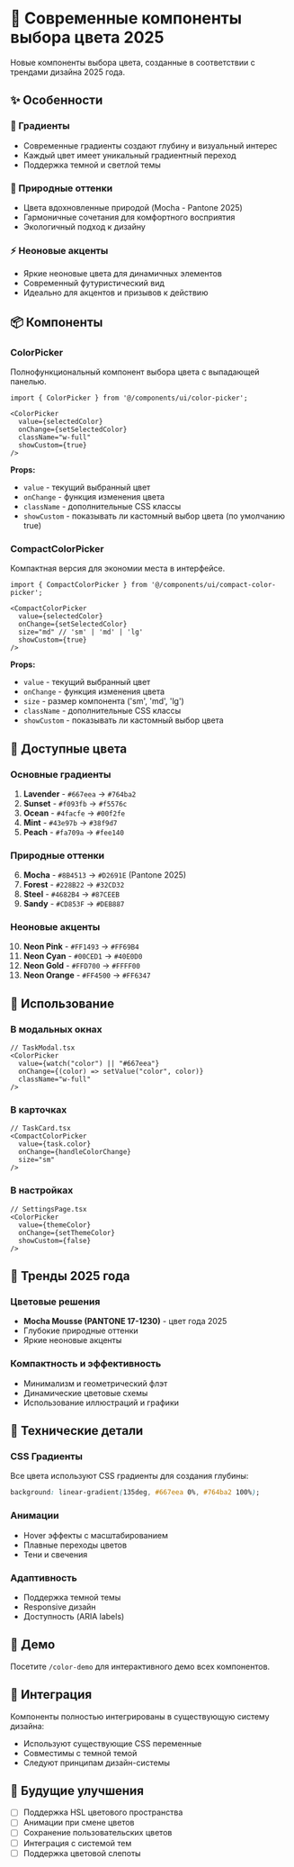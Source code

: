 # 🎨 Современные компоненты выбора цвета 2025

Новые компоненты выбора цвета, созданные в соответствии с трендами дизайна 2025 года.

## ✨ Особенности

### 🎨 Градиенты
- Современные градиенты создают глубину и визуальный интерес
- Каждый цвет имеет уникальный градиентный переход
- Поддержка темной и светлой темы

### 🌿 Природные оттенки
- Цвета вдохновленные природой (Mocha - Pantone 2025)
- Гармоничные сочетания для комфортного восприятия
- Экологичный подход к дизайну

### ⚡ Неоновые акценты
- Яркие неоновые цвета для динамичных элементов
- Современный футуристический вид
- Идеально для акцентов и призывов к действию

## 📦 Компоненты

### ColorPicker
Полнофункциональный компонент выбора цвета с выпадающей панелью.

```tsx
import { ColorPicker } from '@/components/ui/color-picker';

<ColorPicker
  value={selectedColor}
  onChange={setSelectedColor}
  className="w-full"
  showCustom={true}
/>
```

**Props:**
- `value` - текущий выбранный цвет
- `onChange` - функция изменения цвета
- `className` - дополнительные CSS классы
- `showCustom` - показывать ли кастомный выбор цвета (по умолчанию true)

### CompactColorPicker
Компактная версия для экономии места в интерфейсе.

```tsx
import { CompactColorPicker } from '@/components/ui/compact-color-picker';

<CompactColorPicker
  value={selectedColor}
  onChange={setSelectedColor}
  size="md" // 'sm' | 'md' | 'lg'
  showCustom={true}
/>
```

**Props:**
- `value` - текущий выбранный цвет
- `onChange` - функция изменения цвета
- `size` - размер компонента ('sm', 'md', 'lg')
- `className` - дополнительные CSS классы
- `showCustom` - показывать ли кастомный выбор цвета

## 🎨 Доступные цвета

### Основные градиенты
1. **Lavender** - `#667eea` → `#764ba2`
2. **Sunset** - `#f093fb` → `#f5576c`
3. **Ocean** - `#4facfe` → `#00f2fe`
4. **Mint** - `#43e97b` → `#38f9d7`
5. **Peach** - `#fa709a` → `#fee140`

### Природные оттенки
6. **Mocha** - `#8B4513` → `#D2691E` (Pantone 2025)
7. **Forest** - `#228B22` → `#32CD32`
8. **Steel** - `#4682B4` → `#87CEEB`
9. **Sandy** - `#CD853F` → `#DEB887`

### Неоновые акценты
10. **Neon Pink** - `#FF1493` → `#FF69B4`
11. **Neon Cyan** - `#00CED1` → `#40E0D0`
12. **Neon Gold** - `#FFD700` → `#FFFF00`
13. **Neon Orange** - `#FF4500` → `#FF6347`

## 🚀 Использование

### В модальных окнах
```tsx
// TaskModal.tsx
<ColorPicker
  value={watch("color") || "#667eea"}
  onChange={(color) => setValue("color", color)}
  className="w-full"
/>
```

### В карточках
```tsx
// TaskCard.tsx
<CompactColorPicker
  value={task.color}
  onChange={handleColorChange}
  size="sm"
/>
```

### В настройках
```tsx
// SettingsPage.tsx
<ColorPicker
  value={themeColor}
  onChange={setThemeColor}
  showCustom={false}
/>
```

## 🎯 Тренды 2025 года

### Цветовые решения
- **Mocha Mousse (PANTONE 17-1230)** - цвет года 2025
- Глубокие природные оттенки
- Яркие неоновые акценты

### Компактность и эффективность
- Минимализм и геометрический флэт
- Динамические цветовые схемы
- Использование иллюстраций и графики

## 🔧 Технические детали

### CSS Градиенты
Все цвета используют CSS градиенты для создания глубины:
```css
background: linear-gradient(135deg, #667eea 0%, #764ba2 100%);
```

### Анимации
- Hover эффекты с масштабированием
- Плавные переходы цветов
- Тени и свечения

### Адаптивность
- Поддержка темной темы
- Responsive дизайн
- Доступность (ARIA labels)

## 📱 Демо

Посетите `/color-demo` для интерактивного демо всех компонентов.

## 🎨 Интеграция

Компоненты полностью интегрированы в существующую систему дизайна:
- Используют существующие CSS переменные
- Совместимы с темной темой
- Следуют принципам дизайн-системы

## 🔮 Будущие улучшения

- [ ] Поддержка HSL цветового пространства
- [ ] Анимации при смене цветов
- [ ] Сохранение пользовательских цветов
- [ ] Интеграция с системой тем
- [ ] Поддержка цветовой слепоты
